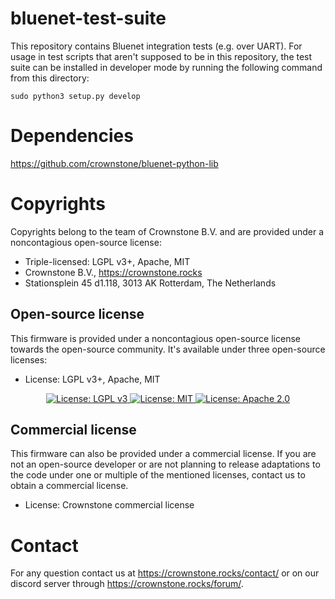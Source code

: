 # bluenet-test-suite
This repository contains Bluenet integration tests (e.g. over UART).
For usage in test scripts that aren't supposed to be in this repository,
the test suite can be installed in developer mode by running the following command from this directory:

`sudo python3 setup.py develop` 

# Dependencies
https://github.com/crownstone/bluenet-python-lib

# Copyrights

Copyrights belong to the team of Crownstone B.V. and are provided under a noncontagious open-source license:

* Triple-licensed: LGPL v3+, Apache, MIT
* Crownstone B.V., https://crownstone.rocks
* Stationsplein 45 d1.118, 3013 AK Rotterdam, The Netherlands

## Open-source license

This firmware is provided under a noncontagious open-source license towards the open-source community. It's available under three open-source licenses:
 
* License: LGPL v3+, Apache, MIT

<p align="center">
  <a href="http://www.gnu.org/licenses/lgpl-3.0">
    <img src="https://img.shields.io/badge/License-LGPL%20v3-blue.svg" alt="License: LGPL v3" />
  </a>
  <a href="https://opensource.org/licenses/MIT">
    <img src="https://img.shields.io/badge/License-MIT-yellow.svg" alt="License: MIT" />
  </a>
  <a href="https://opensource.org/licenses/Apache-2.0">
    <img src="https://img.shields.io/badge/License-Apache%202.0-blue.svg" alt="License: Apache 2.0" />
  </a>
</p>

## Commercial license

This firmware can also be provided under a commercial license. If you are not an open-source developer or are not planning to release adaptations to the code under one or multiple of the mentioned licenses, contact us to obtain a commercial license.

* License: Crownstone commercial license

# Contact

For any question contact us at <https://crownstone.rocks/contact/> or on our discord server through <https://crownstone.rocks/forum/>.
